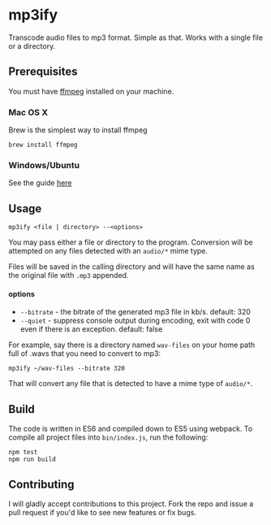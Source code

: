 # mp3ify
Transcode audio files to mp3 format. Simple as that. Works with a single file or a directory.

## Prerequisites
You must have 
<a href="https://ffmpeg.org/">ffmpeg</a>
installed on your machine.

### Mac OS X
Brew is the simplest way to install ffmpeg
```shell
brew install ffmpeg
```

### Windows/Ubuntu
See the guide 
<a href="https://github.com/adaptlearning/adapt_authoring/wiki/Installing-FFmpeg">
here
</a>

## Usage

```shell
mp3ify <file | directory> --<options>
```
You may pass either a file or directory to the program. 
Conversion will be attempted on any files detected with an `audio/*` mime type.

Files will be saved in the calling 
directory and will have the same name as the original file with `.mp3` appended.

#### options
* `--bitrate` - the bitrate of the generated mp3 file in kb/s. default: 320
* `--quiet` - suppress console output during encoding, exit with code 0 even if there is an exception. default: false

For example, say there is a directory named `wav-files` on your home path full of .wavs that you need to convert to mp3:

```shell
mp3ify ~/wav-files --bitrate 320
```

That will convert any file that is detected to have a mime type of `audio/*`.

## Build
The code is written in ES6 and compiled down to ES5 using webpack. To compile all project files into
`bin/index.js`, run the following:

```shell
npm test
npm run build
```

## Contributing
I will gladly accept contributions to this project. Fork the repo and issue a pull request if you'd like to see new 
features or fix bugs.